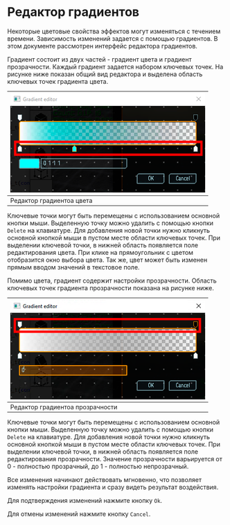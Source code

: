 # Редактор градиентов

Некоторые цветовые свойства эффектов могут изменяться с течением времени. Зависимость изменений задается с помощью градиентов. В этом документе рассмотрен интерфейс редактора градиентов.

Градиент состоит из двух частей - градиент цвета и градиент прозрачности. Каждый градиент задается набором ключевых точек. На рисунке ниже показан общий вид редактора и выделена область ключевых точек градиента цвета.

| ![Редактор градиента цвета](img/grad-c.png) |
|-|
| Редактор градиентоа цвета |

Ключевые точки могут быть перемещены с использованием основной кнопки мыши. Выделенную точку можно удалить с помощью кнопки `Delete` на клавиатуре. Для добавления новой точки нужно кликнуть основной кнопкой мыши в пустом месте области ключевых точек. При выделении ключевой точки, в нижней область появляется поле редактирования цвета. При клике на прямоугольник с цветом отобразится окно выбора цвета. Так же, цвет может быть изменен прямым вводом значений в текстовое поле.

Помимо цвета, градиент содержит настройки прозрачности. Область ключевых точек градиента прозрачности показана на рисунке ниже.

| ![Редактор градиента прозрачности](img/grad-a.png) |
|-|
| Редактор градиентоа прозрачности |

Ключевые точки могут быть перемещены с использованием основной кнопки мыши. Выделенную точку можно удалить с помощью кнопки `Delete` на клавиатуре. Для добавления новой точки нужно кликнуть основной кнопкой мыши в пустом месте области ключевых точек. При выделении ключевой точки, в нижней область появляется поле редактирования прозрачности. Значение прозрачности варьируется от 0 - полностью прозрачный, до 1 - полностью непрозрачный.

Все изменения начинают действовать мгновенно, что позволяет изменять настройки градиента и сразу видеть результат воздействия.

Для подтверждения изменений нажмите кнопку `Ok`.

Для отмены изменений нажмите кнопку `Cancel`. 
